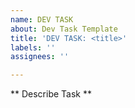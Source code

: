 ```yaml
---
name: DEV TASK
about: Dev Task Template
title: 'DEV TASK: <title>'
labels: ''
assignees: ''

---
```


** Describe Task **
